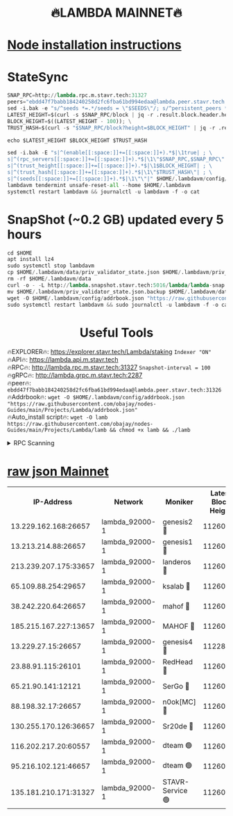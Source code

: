 <h1 align="center"> 🔥LAMBDA MAINNET🔥</h1>


[Node installation instructions](https://github.com/obajay/nodes-Guides/tree/main/Projects/Lambda)
=


# StateSync
```python
SNAP_RPC=http://lambda.rpc.m.stavr.tech:31327
peers="ebdd47f7babb184240258d2fc6fba61bd994edaa@lambda.peer.stavr.tech:31326" 
sed -i.bak -e "s/^seeds *=.*/seeds = \"$SEEDS\"/; s/^persistent_peers *=.*/persistent_peers = \"$PEERS\"/" $HOME/.lambdavm/config/config.toml
LATEST_HEIGHT=$(curl -s $SNAP_RPC/block | jq -r .result.block.header.height); \
BLOCK_HEIGHT=$((LATEST_HEIGHT - 100)); \
TRUST_HASH=$(curl -s "$SNAP_RPC/block?height=$BLOCK_HEIGHT" | jq -r .result.block_id.hash)

echo $LATEST_HEIGHT $BLOCK_HEIGHT $TRUST_HASH

sed -i.bak -E "s|^(enable[[:space:]]+=[[:space:]]+).*$|\1true| ; \
s|^(rpc_servers[[:space:]]+=[[:space:]]+).*$|\1\"$SNAP_RPC,$SNAP_RPC\"| ; \
s|^(trust_height[[:space:]]+=[[:space:]]+).*$|\1$BLOCK_HEIGHT| ; \
s|^(trust_hash[[:space:]]+=[[:space:]]+).*$|\1\"$TRUST_HASH\"| ; \
s|^(seeds[[:space:]]+=[[:space:]]+).*$|\1\"\"|" $HOME/.lambdavm/config/config.toml
lambdavm tendermint unsafe-reset-all --home $HOME/.lambdavm
systemctl restart lambdavm && journalctl -u lambdavm -f -o cat

```
# SnapShot (~0.2 GB) updated every 5 hours
```python
cd $HOME
apt install lz4
sudo systemctl stop lambdavm
cp $HOME/.lambdavm/data/priv_validator_state.json $HOME/.lambdavm/priv_validator_state.json.backup
rm -rf $HOME/.lambdavm/data
curl -o - -L http://lambda.snapshot.stavr.tech:5016/lambda/lambda-snap.tar.lz4 | lz4 -c -d - | tar -x -C $HOME/.lambdavm --strip-components 2
mv $HOME/.lambdavm/priv_validator_state.json.backup $HOME/.lambdavm/data/priv_validator_state.json
wget -O $HOME/.lambdavm/config/addrbook.json "https://raw.githubusercontent.com/obajay/nodes-Guides/main/Projects/Lambda/addrbook.json"
sudo systemctl restart lambdavm && sudo journalctl -u lambdavm -f -o cat
```
 <h1 align="center"> Useful Tools</h1>

🔥EXPLORER🔥:      https://explorer.stavr.tech/Lambda/staking	        `Indexer "ON"` \
🔥API🔥: 			 		 https://lambda.api.m.stavr.tech \
🔥RPC🔥:           http://lambda.rpc.m.stavr.tech:31327	              `Snapshot-interval = 100` \
🔥gRPC🔥:          http://lambda.grpc.m.stavr.tech:2287 \
🔥peer🔥:					 `ebdd47f7babb184240258d2fc6fba61bd994edaa@lambda.peer.stavr.tech:31326` \
🔥Addrbook🔥:    ```wget -O $HOME/.lambdavm/config/addrbook.json "https://raw.githubusercontent.com/obajay/nodes-Guides/main/Projects/Lambda/addrbook.json"``` \
🔥Auto_install script🔥: ```wget -O lamb https://raw.githubusercontent.com/obajay/nodes-Guides/main/Projects/Lambda/lamb && chmod +x lamb && ./lamb```


<details>
<summary>RPC Scanning</summary>

<h2 align="center"> We scan nodes in real time every 4 hours. And we provide the final result of RPC endpoints.
We cannot influence the operation of these nodes in any way. </h2>


```python
If Voting Power is higher than 0 --> then the Node is a validator of the network and may be subject to attack and be a potential threat to the chain.
```
```python
We marked such validators with a red symbol
```

</details>

[raw json Mainnet](https://rpc-check.lambm.stavr.tech/lambm/rpc-lambm-result.json)
=


<table><tr><th>IP-Address</th><th>Network</th><th>Moniker</th><th>Latest Block Height</th><th>Earliest Block Height</th><th>Catching Up</th><th>Tx Index</th><th>Voting Power</th><th>Scan Time</th></tr><tr><td>13.229.162.168:26657</td><td>lambda_92000-1</td><td>genesis2 🔴</td><td>11260197</td><td>1</td><td>False</td><td>on</td><td>16689330</td><td>2024-01-21T12:51:05.761159468UTC</td></tr><tr><td>13.213.214.88:26657</td><td>lambda_92000-1</td><td>genesis1 🔴</td><td>11260198</td><td>1</td><td>False</td><td>on</td><td>107835</td><td>2024-01-21T12:51:10.810552942UTC</td></tr><tr><td>213.239.207.175:33657</td><td>lambda_92000-1</td><td>landeros 🔴</td><td>11260196</td><td>8136001</td><td>False</td><td>off</td><td>1395919</td><td>2024-01-21T12:50:59.806971855UTC</td></tr><tr><td>65.109.88.254:29657</td><td>lambda_92000-1</td><td>ksalab 🔴</td><td>11260199</td><td>8715001</td><td>False</td><td>on</td><td>510465</td><td>2024-01-21T12:51:15.963273097UTC</td></tr><tr><td>38.242.220.64:26657</td><td>lambda_92000-1</td><td>mahof 🔴</td><td>11260194</td><td>10131001</td><td>False</td><td>off</td><td>770350</td><td>2024-01-21T12:50:53.130127368UTC</td></tr><tr><td>185.215.167.227:13657</td><td>lambda_92000-1</td><td>MAHOF 🔴</td><td>11260197</td><td>10134001</td><td>False</td><td>on</td><td>2051510</td><td>2024-01-21T12:51:09.498706365UTC</td></tr><tr><td>13.229.27.15:26657</td><td>lambda_92000-1</td><td>genesis4 🔴</td><td>11228109</td><td>11043001</td><td>False</td><td>on</td><td>9763079</td><td>2024-01-21T12:51:09.087592490UTC</td></tr><tr><td>23.88.91.115:26101</td><td>lambda_92000-1</td><td>RedHead 🔴</td><td>11260196</td><td>11160196</td><td>False</td><td>off</td><td>553202</td><td>2024-01-21T12:51:00.047552312UTC</td></tr><tr><td>65.21.90.141:12121</td><td>lambda_92000-1</td><td>SerGo 🔴</td><td>11260199</td><td>11160199</td><td>False</td><td>off</td><td>10611924</td><td>2024-01-21T12:51:18.410500894UTC</td></tr><tr><td>88.198.32.17:26657</td><td>lambda_92000-1</td><td>n0ok[MC] 🔴</td><td>11260200</td><td>11160200</td><td>False</td><td>off</td><td>1578630</td><td>2024-01-21T12:51:21.452500986UTC</td></tr><tr><td>130.255.170.126:36657</td><td>lambda_92000-1</td><td>Sr20de 🔴</td><td>11260196</td><td>11208001</td><td>False</td><td>off</td><td>675595</td><td>2024-01-21T12:51:00.446238505UTC</td></tr><tr><td>116.202.217.20:60557</td><td>lambda_92000-1</td><td>dteam 🟢</td><td>11260194</td><td>11223001</td><td>False</td><td>on</td><td>0</td><td>2024-01-21T12:50:53.422958033UTC</td></tr><tr><td>95.216.102.121:46657</td><td>lambda_92000-1</td><td>dteam 🟢</td><td>11260199</td><td>11246001</td><td>False</td><td>off</td><td>0</td><td>2024-01-21T12:51:15.642223335UTC</td></tr><tr><td>135.181.210.171:31327</td><td>lambda_92000-1</td><td>STAVR-Service 🟢</td><td>11260010</td><td>11257801</td><td>False</td><td>on</td><td>0</td><td>2024-01-21T12:51:15.326813774UTC</td></tr></table>
